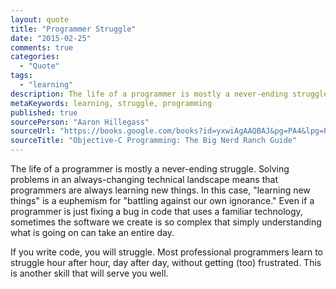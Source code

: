 ```yaml
---
layout: quote
title: "Programmer Struggle"
date: "2015-02-25"
comments: true
categories:
  - "Quote"
tags:
  - "learning"
description: The life of a programmer is mostly a never-ending struggle.
metaKeywords: learning, struggle, programming
published: true
sourcePerson: "Aaron Hillegass"
sourceUrl: "https://books.google.com/books?id=yxwiAgAAQBAJ&pg=PA4&lpg=PA4&ots=MYkju-O5W3&sig=u4R8RZ1EhemFcQcD-3CCwllcEcw&hl=en&sa=X&ei=W5jsVOiuEsG7ogSG2YGADw&ved=0CDAQ6AEwAw#v=onepage"
sourceTitle: "Objective-C Programming: The Big Nerd Ranch Guide"
---
```


The life of a programmer is mostly a never-ending struggle.  Solving problems in an always-changing technical landscape means that programmers are always learning new things.  In this case, "learning new things" is a euphemism for "battling against our own ignorance."  Even if a programmer is just fixing a bug in code that uses a familiar technology, sometimes the software we create is so complex that simply understanding what is going on can take an entire day.

If you write code, you will struggle.  Most professional programmers learn to struggle hour after hour, day after day, without getting (too) frustrated.  This is another skill that will serve you well.

<!-- more -->
